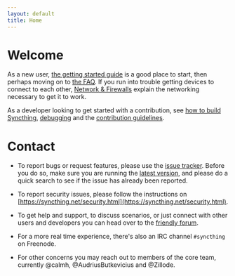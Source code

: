 ```yaml
---
layout: default
title: Home
---
```


# Welcome

As a new user, [the getting started guide](/intro/getting-started.html) is a good place to start, then perhaps moving on to [the FAQ](/users/faq.html). If
you run into trouble getting devices to connect to each other,
[Network & Firewalls](/users/firewalls.html) explain the networking necessary to get it to work.

As a developer looking to get started with a contribution, see [how to build Syncthing](/dev/building.html), [debugging](/dev/debugging.html) and the [contribution guidelines](https://github.com/syncthing/syncthing/blob/master/CONTRIBUTING.md).

# Contact

* To report bugs or request features, please use the [issue tracker](https://github.com/syncthing/syncthing/issues). Before you do so, make sure you are running the [latest version](https://github.com/syncthing/syncthing/releases/latest), and please do a quick search to see if the issue has already been reported.

* To report security issues, please follow the instructions on [https://syncthing.net/security.html](https://syncthing.net/security.html).

* To get help and support, to discuss scenarios, or just connect with other users and developers you can head over to the [friendly forum](https://forum.syncthing.net/).

* For a more real time experience, there's also an IRC channel `#syncthing` on Freenode.

* For other concerns you may reach out to members of the core team, currently @calmh, @AudriusButkevicius and @Zillode.
